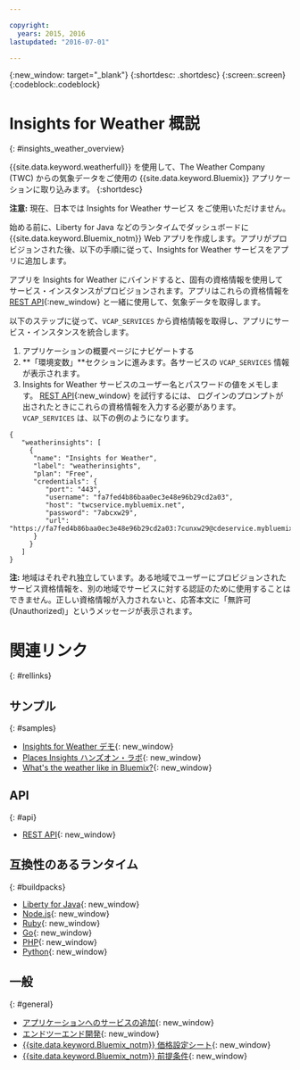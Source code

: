 ```yaml
---

copyright:
  years: 2015, 2016
lastupdated: "2016-07-01"

---
```


{:new_window: target="_blank"}
{:shortdesc: .shortdesc}
{:screen:.screen}
{:codeblock:.codeblock}

# Insights for Weather 概説
{: #insights_weather_overview}

{{site.data.keyword.weatherfull}} を使用して、The Weather Company (TWC) からの気象データをご使用の {{site.data.keyword.Bluemix}} アプリケーションに取り込みます。
{:shortdesc}

**注意:** 現在、日本では Insights for Weather サービス をご使用いただけません。 

始める前に、Liberty for Java などのランタイムでダッシュボードに {{site.data.keyword.Bluemix_notm}} Web アプリを作成します。アプリがプロビジョンされた後、以下の手順に従って、Insights for Weather サービスをアプリに追加します。

アプリを Insights for Weather にバインドすると、固有の資格情報を使用して
サービス・インスタンスがプロビジョンされます。アプリはこれらの資格情報を
[REST API](https://twcservice.{APPDomain}/rest-api-deprecated/){:new_window} と一緒に使用して、気象データを取得します。

以下のステップに従って、`VCAP_SERVICES` から資格情報を取得し、アプリにサービス・インスタンスを統合します。

1. アプリケーションの概要ページにナビゲートする
2. **「環境変数」**セクションに進みます。各サービスの `VCAP_SERVICES` 情報が表示されます。
3. Insights for Weather サービスのユーザー名とパスワードの値をメモします。
[REST API](https://twcservice.{APPDomain}/rest-api-deprecated/){:new_window} を試行するには、
ログインのプロンプトが出されたときにこれらの資格情報を入力する必要があります。
`VCAP_SERVICES` は、以下の例のようになります。

```
{
   "weatherinsights": [
     {
      "name": "Insights for Weather",
      "label": "weatherinsights",
      "plan": "Free",
      "credentials": {
         "port": "443",
         "username": "fa7fed4b86baa0ec3e48e96b29cd2a03",
         "host": "twcservice.mybluemix.net",
         "password": "7abcxw29",
         "url": "https://fa7fed4b86baa0ec3e48e96b29cd2a03:7cunxw29@cdeservice.mybluemix.net"
      }
     }
   ]
}
```

**注:** 地域はそれぞれ独立しています。ある地域でユーザーにプロビジョンされたサービス資格情報を、別の地域でサービスに対する認証のために使用することはできません。正しい資格情報が入力されないと、応答本文に「無許可 (Unauthorized)」というメッセージが表示されます。 

# 関連リンク
{: #rellinks}
## サンプル
{: #samples}
* [Insights for Weather デモ](http://insights-for-weather-demo.mybluemix.net/){: new_window}
* [Places Insights ハンズオン・ラボ](https://github.com/IBM-Bluemix/places-insights-lab){: new_window}
* [What's the weather like in Bluemix?](https://developer.ibm.com/bluemix/2015/12/08/insights-weather-sample-overview){: new_window}

## API
{: #api}
* [REST API](https://twcservice.{APPDomain}/rest-api-deprecated/){: new_window}

## 互換性のあるランタイム
{: #buildpacks}
* [Liberty for Java](https://console.{DomainName}/docs/runtimes/liberty/index.html){: new_window}
* [Node.js](https://console.{DomainName}/docs/runtimes/nodejs/index.html){: new_window}
* [Ruby](https://console.{DomainName}/docs/runtimes/ruby/index.html){: new_window}
* [Go](https://console.{DomainName}/docs/runtimes/go/index.html){: new_window}
* [PHP](https://console.{DomainName}/docs/runtimes/php/index.html){: new_window}
* [Python](https://console.{DomainName}/docs/runtimes/python/index.html){: new_window}

## 一般
{: #general}
* [アプリケーションへのサービスの追加](/docs/reqnsi.html){: new_window}
* [エンドツーエンド開発](https://console.{DomainName}/docs/services/cfapps/ee.html){: new_window}
* [{{site.data.keyword.Bluemix_notm}} 価格設定シート](https://console.{DomainName}/pricing/){: new_window}
* [{{site.data.keyword.Bluemix_notm}} 前提条件](https://developer.ibm.com/bluemix/support/#prereqs){: new_window}
